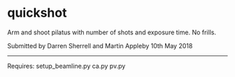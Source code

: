 # quickshot
Arm and shoot pilatus with number of shots and exposure time. No frills.


Submitted by Darren Sherrell and Martin Appleby 10th May 2018

-----------------

Requires:
setup_beamline.py
ca.py
pv.py


